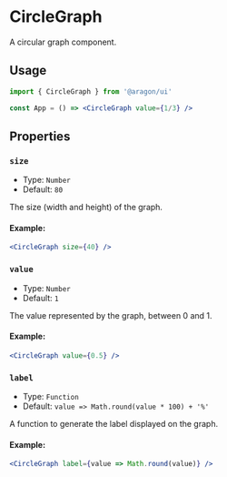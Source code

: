 # CircleGraph

A circular graph component.

## Usage

```jsx
import { CircleGraph } from '@aragon/ui'

const App = () => <CircleGraph value={1/3} />
```

## Properties

### `size`

* Type: `Number`
* Default: `80`

The size (width and height) of the graph.

#### Example:

```jsx
<CircleGraph size={40} />
```

### `value`

* Type: `Number`
* Default: `1`

The value represented by the graph, between 0 and 1.

#### Example:

```jsx
<CircleGraph value={0.5} />
```

### `label`

* Type: `Function`
* Default: `value => Math.round(value * 100) + '%'`

A function to generate the label displayed on the graph.

#### Example:

```jsx
<CircleGraph label={value => Math.round(value)} />
```
